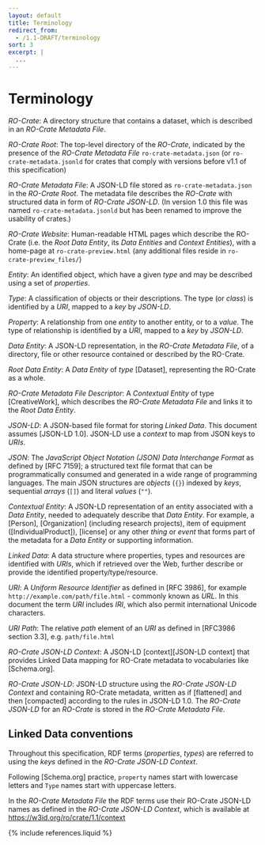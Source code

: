 ```yaml
---
layout: default
title: Terminology
redirect_from:
  - /1.1-DRAFT/terminology
sort: 3
excerpt: |
  ...
---
```

<!--
   Copyright 2019-2020 University of Technology Sydney
   Copyright 2019-2020 The University of Manchester UK 
   Copyright 2019-2020 RO-Crate contributors <https://github.com/ResearchObject/ro-crate/graphs/contributors>

   Licensed under the Apache License, Version 2.0 (the "License");
   you may not use this file except in compliance with the License.
   You may obtain a copy of the License at

       http://www.apache.org/licenses/LICENSE-2.0

   Unless required by applicable law or agreed to in writing, software
   distributed under the License is distributed on an "AS IS" BASIS,
   WITHOUT WARRANTIES OR CONDITIONS OF ANY KIND, either express or implied.
   See the License for the specific language governing permissions and
   limitations under the License.
-->

# Terminology

_RO-Crate_: A directory structure that contains a dataset, which is described in an _RO-Crate Metadata File_.

_RO-Crate Root_: The top-level directory of the _RO-Crate_, indicated by the presence of the _RO-Crate Metadata File_ `ro-crate-metadata.json` (or `ro-crate-metadata.jsonld` for crates that comply with versions before v1.1 of this specification)

_RO-Crate Metadata File_: A JSON-LD file stored as `ro-crate-metadata.json` in the _RO-Crate Root_. The metadata file describes the _RO-Crate_ with structured data in form of _RO-Crate JSON-LD_. (In version 1.0 this file was named `ro-crate-metadata.jsonld` but has been renamed to improve the usability of crates.)

_RO-Crate Website_: Human-readable HTML pages which describe the RO-Crate (i.e. the _Root Data Entity_, its _Data Entities_ and _Context Entities_), with a home-page at `ro-crate-preview.html` (any additional files reside in `ro-crate-preview_files/`)

_Entity_: An identified object, which have a given _type_ and may be described using a set of _properties_.

_Type_: A classification of objects or their descriptions. The type (or _class_) is identified by a _URI_, mapped to a _key_ by _JSON-LD_.

_Property_: A relationship from one _entity_ to another entity, or to a _value_. The type of relationship is identified by a _URI_, mapped to a _key_ by _JSON-LD_.

_Data Entity_: A JSON-LD representation, in the _RO-Crate Metadata File_, of a directory, file or other resource contained or described by the RO-Crate.

_Root Data Entity_: A _Data Entity_ of _type_ [Dataset], representing the RO-Crate as a whole.  

_RO-Crate Metadata File Descriptor_: A _Contextual Entity_ of type [CreativeWork], which describes the _RO-Crate Metadata File_ and links it to the _Root Data Entity_.

_JSON-LD_: A JSON-based file format for storing _Linked Data_. This document assumes [JSON-LD 1.0]. JSON-LD use a _context_ to map from JSON keys to _URIs_.

_JSON_: The _JavaScript Object Notation (JSON) Data Interchange Format_ as defined by [RFC 7159]; a structured text file format that can be programmatically consumed and generated in a wide range of programming languages. The main JSON structures are _objects_ (`{}`) indexed by _keys_, sequential _arrays_ (`[]`) and literal _values_ (`""`).

_Contextual Entity_: A JSON-LD representation of an entity associated with a _Data Entity_, needed to adequately describe that _Data Entity_. For example, a [Person], [Organization] (including research projects), item of equipment ([IndividualProduct]), [license] or any other _thing_ or _event_ that forms part of the metadata for a _Data Entity_ or supporting information.

_Linked Data_: A data structure where properties, types and resources are identified with _URIs_, which if retrieved over the Web, further describe or provide the identified property/type/resource.

_URI_: A _Uniform Resource Identifier_ as defined in [RFC 3986], for example `http://example.com/path/file.html` - commonly known as _URL_. In this document the term _URI_ includes _IRI_, which also permit international Unicode characters.

_URI Path_: The relative _path_ element of an _URI_ as defined in [RFC3986 section 3.3], e.g. `path/file.html`

_RO-Crate JSON-LD Context_: A JSON-LD [context][JSON-LD context] that provides Linked Data mapping for RO-Crate metadata to vocabularies like [Schema.org].

_RO-Crate JSON-LD_: JSON-LD structure using the _RO-Crate JSON-LD Context_ and containing RO-Crate metadata, written as if [flattened]  and then [compacted] according to the rules in JSON-LD 1.0. The _RO-Crate JSON-LD_ for an _RO-Crate_ is stored in the _RO-Crate Metadata File_.

## Linked Data conventions

Throughout this specification, RDF terms (_properties_, _types_) are referred to using the _keys_ defined in the _RO-Crate JSON-LD Context_.

Following [Schema.org] practice, `property` names start with lowercase letters and `Type` names start with uppercase letters.

In the _RO-Crate Metadata File_ the RDF terms use their RO-Crate JSON-LD names as defined in the _RO-Crate JSON-LD Context_, which is available at <https://w3id.org/ro/crate/1.1/context>

{% include references.liquid %}
